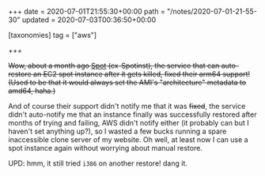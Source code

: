 +++
date = 2020-07-01T21:55:30+00:00
path = "/notes/2020-07-01-21-55-30"
updated = 2020-07-03T00:36:50+00:00

[taxonomies]
tag = ["aws"]

+++

~~Wow, about a month ago [Spot](https://spot.io/) (ex-Spotinst),
the service that can auto-restore an EC2 spot instance after it gets killed, fixed their arm64 support!
(Used to be that it would always set the AMI's "architecture" metadata to amd64, haha.)~~

And of course their support didn't notify me that it was ~~fixed~~,
the service didn't auto-notify me that an instance finally was successfully restored after months of trying and failing,
AWS didn't notify either (it probably can but I haven't set anything up?),
so I wasted a few bucks running a spare inaccessible clone server of my website.
Oh well, at least now I can use a spot instance again without worrying about manual restore.

UPD: hmm, it still tried `i386` on another restore! dang it.